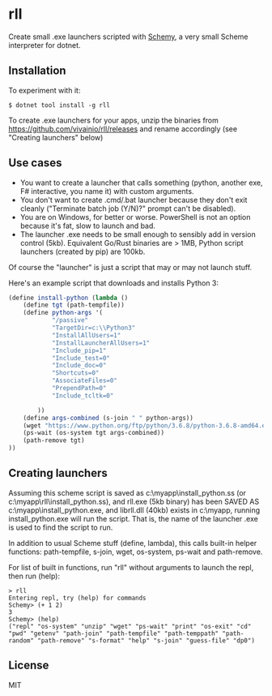 # rll

Create small .exe launchers scripted with [Schemy](https://github.com/Microsoft/schemy), a very small Scheme interpreter for dotnet.

## Installation

To experiment with it:
```
$ dotnet tool install -g rll
```

To create .exe launchers for your apps, unzip the binaries from https://github.com/vivainio/rll/releases and rename accordingly (see "Creating launchers" below)



## Use cases

- You want to create a launcher that calls something (python, another exe, F# interactive, you name it) with custom arguments.
- You don't want to create .cmd/.bat launcher because they don't exit cleanly
("Terminate batch job (Y/N)?" prompt can't be disabled).
- You are on Windows, for better or worse. PowerShell is not an option because it's fat, slow to launch and bad.
- The launcher .exe needs to be small enough to sensibly add in version control (5kb). Equivalent Go/Rust binaries are > 1MB, Python script launchers (created by pip) are 100kb.

Of course the "launcher" is just a script that may or may not launch stuff.

Here's an example script that downloads and installs Python 3:

```scheme
(define install-python (lambda ()
    (define tgt (path-tempfile))
    (define python-args '(
            "/passive"
            "TargetDir=c:\\Python3"
            "InstallAllUsers=1"
            "InstallLauncherAllUsers=1"
            "Include_pip=1"
            "Include_test=0"
            "Include_doc=0"
            "Shortcuts=0"
            "AssociateFiles=0"
            "PrependPath=0"
            "Include_tcltk=0"

        ))
    (define args-combined (s-join " " python-args))
    (wget "https://www.python.org/ftp/python/3.6.8/python-3.6.8-amd64.exe" tgt)
    (ps-wait (os-system tgt args-combined))
    (path-remove tgt)
))
```

## Creating launchers

Assuming this scheme script is saved as c:\myapp\install_python.ss (or c:\myapp\rll\install_python.ss), and rll.exe (5kb binary) has been SAVED AS c:\myapp\install_python.exe, and librll.dll (40kb) exists in c:\myapp, running install_python.exe will run the script. That is, the name of the launcher .exe is used to find the script to run.

In addition to usual Scheme stuff (define, lambda), this calls built-in helper functions: path-tempfile, s-join, wget, os-system, ps-wait and path-remove.

For list of built in functions, run "rll" without arguments to launch the repl, then run (help):

```
> rll
Entering repl, try (help) for commands
Schemy> (+ 1 2)
3
Schemy> (help)
("repl" "os-system" "unzip" "wget" "ps-wait" "print" "os-exit" "cd" "pwd" "getenv" "path-join" "path-tempfile" "path-temppath" "path-random" "path-remove" "s-format" "help" "s-join" "guess-file" "dp0")
```

## License

MIT

